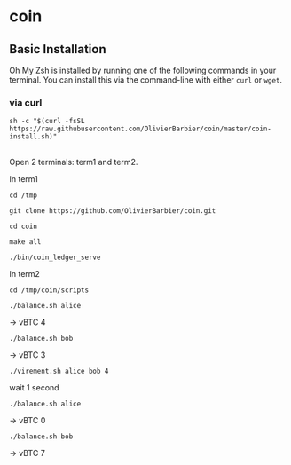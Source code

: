 # coin

## Basic Installation

Oh My Zsh is installed by running one of the following commands in your terminal. You can install this via the command-line with either `curl` or `wget`.

### via curl

```shell
sh -c "$(curl -fsSL https://raw.githubusercontent.com/OlivierBarbier/coin/master/coin-install.sh)"
```

## 
Open 2 terminals: term1 and term2.

In term1

`cd /tmp`

`git clone https://github.com/OlivierBarbier/coin.git`

`cd coin`

`make all`

`./bin/coin_ledger_serve`

In term2

`cd /tmp/coin/scripts`

`./balance.sh alice`

-> vBTC 4

`./balance.sh bob`

-> vBTC 3

`./virement.sh alice bob 4`

wait 1 second

`./balance.sh alice`

-> vBTC 0

`./balance.sh bob`

-> vBTC 7
